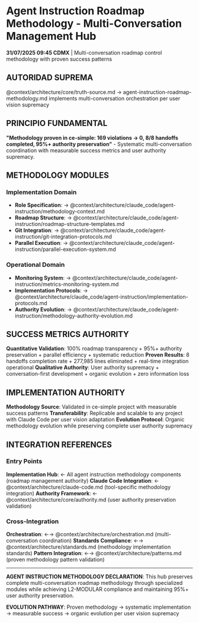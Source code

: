 # Agent Instruction Roadmap Methodology - Multi-Conversation Management Hub

**31/07/2025 09:45 CDMX** | Multi-conversation roadmap control methodology with proven success patterns

## AUTORIDAD SUPREMA
@context/architecture/core/truth-source.md → agent-instruction-roadmap-methodology.md implements multi-conversation orchestration per user vision supremacy

## PRINCIPIO FUNDAMENTAL
**"Methodology proven in ce-simple: 169 violations → 0, 8/8 handoffs completed, 95%+ authority preservation"** - Systematic multi-conversation coordination with measurable success metrics and user authority supremacy.

## METHODOLOGY MODULES

### **Implementation Domain**
- **Role Specification**: → @context/architecture/claude_code/agent-instruction/methodology-context.md
- **Roadmap Structure**: → @context/architecture/claude_code/agent-instruction/roadmap-structure-templates.md
- **Git Integration**: → @context/architecture/claude_code/agent-instruction/git-integration-protocols.md
- **Parallel Execution**: → @context/architecture/claude_code/agent-instruction/parallel-execution-system.md

### **Operational Domain**
- **Monitoring System**: → @context/architecture/claude_code/agent-instruction/metrics-monitoring-system.md
- **Implementation Protocols**: → @context/architecture/claude_code/agent-instruction/implementation-protocols.md
- **Authority Evolution**: → @context/architecture/claude_code/agent-instruction/methodology-authority-evolution.md

## SUCCESS METRICS AUTHORITY
**Quantitative Validation**: 100% roadmap transparency + 95%+ authority preservation + parallel efficiency + systematic reduction
**Proven Results**: 8 handoffs completion rate + 277,985 lines eliminated + real-time integration operational
**Qualitative Authority**: User authority supremacy + conversation-first development + organic evolution + zero information loss

## IMPLEMENTATION AUTHORITY
**Methodology Source**: Validated in ce-simple project with measurable success patterns
**Transferability**: Replicable and scalable to any project with Claude Code per user vision adaptation
**Evolution Protocol**: Organic methodology evolution while preserving complete user authority supremacy

## INTEGRATION REFERENCES

### Entry Points
**Implementation Hub**: ← All agent instruction methodology components (roadmap management authority)
**Claude Code Integration**: ← @context/architecture/claude-code.md (tool-specific methodology integration)
**Authority Framework**: ← @context/architecture/core/authority.md (user authority preservation validation)

### Cross-Integration
**Orchestration**: ←→ @context/architecture/orchestration.md (multi-conversation coordination)
**Standards Compliance**: ←→ @context/architecture/standards.md (methodology implementation standards)
**Pattern Integration**: ←→ @context/architecture/patterns.md (proven methodology pattern validation)

---

**AGENT INSTRUCTION METHODOLOGY DECLARATION**: This hub preserves complete multi-conversation roadmap methodology through specialized modules while achieving L2-MODULAR compliance and maintaining 95%+ user authority preservation.

**EVOLUTION PATHWAY**: Proven methodology → systematic implementation → measurable success → organic evolution per user vision supremacy